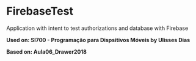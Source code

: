 # FirebaseTest
Application with intent to test authorizations and database with Firebase

**Used on: SI700 - Programação para Dispsitivos Móveis by Ulisses Dias**

**Based on: Aula06_Drawer2018**
